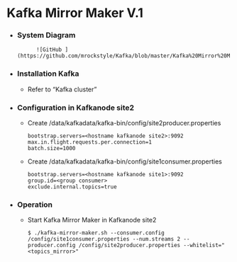 # Kafka Mirror Maker V.1
- ### System Diagram
            ![GitHub ](https://github.com/mrockstyle/Kafka/blob/master/Kafka%20Mirror%20Maker.JPG)
- ### Installation Kafka
    - Refer to “Kafka cluster”
- ### Configuration in Kafkanode site2 
    - Create /data/kafkadata/kafka-bin/config/site2producer.properties
        ```
        bootstrap.servers=<hostname kafkanode site2>:9092
        max.in.flight.requests.per.connection=1
        batch.size=1000

        ```
    - Create /data/kafkadata/kafka-bin/config/site1consumer.properties
        ```
        bootstrap.servers=<hostname kafkanode site1>:9092
        group.id=<group consumer>
        exclude.internal.topics=true

        ```
- ### Operation
    - Start Kafka Mirror Maker  in Kafkanode site2
        ```
        $ ./kafka-mirror-maker.sh --consumer.config /config/site1consumer.properties --num.streams 2 --producer.config /config/site2producer.properties --whitelist="<topics_mirror>"

        ```

